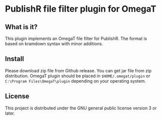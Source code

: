 # PublishR file filter plugin for OmegaT

## What is it?

This plugin implements an OmegaT file filter for PublishR.
The format is based on kramdown syntax with minor additions.

## Install

Please download zip file from Github release. You can get jar file from zip distribution.
OmegaT plugin should be placed in `$HOME/.omegat/plugin` or `C:\Program Files\OmegaT\plugin`
depending on your operating system.

## License

This project is distributed under the GNU general public license version 3 or later.

